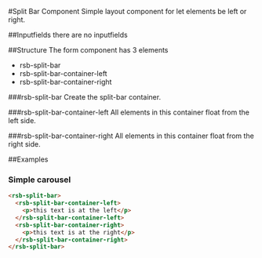 #Split Bar Component
Simple layout component for let elements be left or right.

##Inputfields
there are no inputfields

##Structure
The form component has 3 elements

* rsb-split-bar
* rsb-split-bar-container-left
* rsb-split-bar-container-right

###rsb-split-bar
Create the split-bar container.

###rsb-split-bar-container-left
All elements in this container float from the left side.
 
###rsb-split-bar-container-right
All elements in this container float from the right side.

##Examples
### Simple carousel
```html
<rsb-split-bar>
  <rsb-split-bar-container-left>
    <p>this text is at the left</p>
  </rsb-split-bar-container-left>
  <rsb-split-bar-container-right>
    <p>this text is at the right</p>
  </rsb-split-bar-container-right>
</rsb-split-bar>
```



